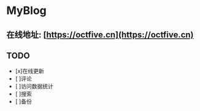 # MyBlog

在线地址: [https://octfive.cn](https://octfive.cn)
----------

## TODO

- [x]在线更新
- [ ]评论
- [ ]访问数据统计
- [ ]搜索
- [ ]备份